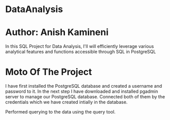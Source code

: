 # DataAnalysis
# Author: Anish Kamineni
In this SQL Project for Data Analysis, I'll will efficiently leverage various analytical features and functions accessible through SQL in PostgreSQL

# Moto Of The Project
I have first installed the PostgreSQL database and created a username and password to it. In the next step I have downloaded and installed pgadmin server to manage our PostgreSQL database. Connected both of them by the credentials which we have created intially in the database. 

Performed querying to the data using the query tool.
